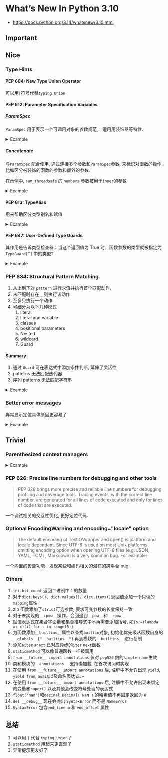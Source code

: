 # What’s New In Python 3.10

- <https://docs.python.org/3.14/whatsnew/3.10.html>

## Important

## Nice

### Type Hints

#### PEP 604: New Type Union Operator

可以用`|`符号代替`typing.Union`

#### PEP 612: Parameter Specification Variables

##### ParamSpec

`ParamSpec` 用于表示一个可调用对象的参数规范， 适用用装饰器等特性.

<details>
<summary>Example</summary>

```python
from typing import Callable, ParamSpec, TypeVar

P = ParamSpec('P')
R = TypeVar('R')

def decorator(func: Callable[P, R]) -> Callable[P, R]:
    def wrapper(*args: P.args, **kwargs: P.kwargs) -> R:
        print(f"Calling {func} with args={args} and kwargs={kwargs}")
        return func(*args, **kwargs)
    return wrapper

```

</details>

##### Concatenate

与`ParamSpec` 配合使用, 通过连接多个参数和`ParamSpec`参数, 来标识对函数的操作, 比如区分被装饰的函数的参数和额外的参数.

在示例中, `sum_threadsafe` 的 `numbers` 参数被用于`inner`的参数

<details>
<summary>Example</summary>

```python
from collections.abc import Callable
from threading import Lock
from typing import Concatenate, ParamSpec, TypeVar

P = ParamSpec('P')
R = TypeVar('R')

my_lock = Lock()

def with_lock(f: Callable[Concatenate[Lock, P], R]) -> Callable[P, R]:
    def inner(*args: P.args, **kwargs: P.kwargs) -> R:
        return f(my_lock,*args,**kwargs)
    return inner

@with_lock
def sum_threadsafe(lock: Lock, numbers: list[float]) -> float:
    with lock:
        return sum(numbers)

sum_threadsafe([1.1, 2.2, 3.3])
```

</details>

#### PEP 613: TypeAlias

用来帮助区分类型别名和赋值

<details>
<summary>Example</summary>

```python
from typing import TypeAlias

Vector: TypeAlias = list[int]

```

</details>

#### PEP 647: User-Defined Type Guards

其作用是告诉类型检查器：当这个返回值为 True 时，函数参数的类型就被指定为`TypeGuard[T]` 中的类型`T`

<details>
<summary>Example</summary>

```python
from typing import TypeGuard

def is_str_list(val: list[object]) -> TypeGuard[list[str]]:
    return all(isinstance(x, str) for x in val)

x: list[object] = ["a", "b", "c"]
if is_str_list(x):
    print("All strings:", x)
else:
    print("Not all strings")

```

</details>

### PEP 634: Structural Pattern Matching

1. 从上到下对 `pattern` 进行求值并执行首个匹配动作.
2. 未匹配时存在 `_` 则执行该动作
3. 至多只执行一个动作.
4. 可细分为以下几种模式
      1. literal
      2. literal and variable
      3. classes
      4. positional parameters
      5. Nested
      6. wildcard
      7. Guard

#### Summary

1. 通过 `Guard` 可在表达式中添加条件判断, 延伸了灵活性
2. patterns 无法匹配迭代器
3. 序列 patterns 无法匹配字符串

<details>
<summary>Example</summary>
Synatx

```python
match subject:
    case <pattern_1>:
        <action_1>
    case <pattern_2>:
        <action_2>
    case <pattern_3>:
        <action_3>
    case _:
        <action_wildcard>
```

match to a literal

```python
def http_error(status):
    match status:
        case 400:
            return "Bad request"
        case 404:
            return "Not found"
        case 418:
            return "I'm a teapot"
        case _:
            return "Something's wrong with the internet"
```

Patterns with a literal and variable

```python
# point is an (x, y) tuple
match point:
    case (0, 0):
        print("Origin")
    case (0, y):
        print(f"Y={y}")
    case (x, 0):
        print(f"X={x}")
    case (x, y):
        print(f"X={x}, Y={y}")
    case _:
        raise ValueError("Not a point")
```

Patterns and classes

```python
class Point:
    def __init__(self, x, y):
        self.x = x
        self.y = y

def location(point):
    match point:
        case Point(x=0, y=0):
            print("Origin is the point's location.")
        case Point(x=0, y=y):
            print(f"Y={y} and the point is on the y-axis.")
        case Point(x=x, y=0):
            print(f"X={x} and the point is on the x-axis.")
        case Point():
            print("The point is located somewhere else on the plane.")
        case _:
            print("Not a point")
```

Patterns with positional parameters

```python
class Point:
    __match_args__ = ('x', 'y')

    def __init__(self, x, y):
        self.x = x
        self.y = y

def location(point):
    match point:
        case Point(0, 0):
            print("Origin is the point's location.")
        case Point(0, y=y):
            print(f"Y={y} and the point is on the y-axis.")
        case Point(x=x, y=y):
            print(f"X={x} and Y={y}.")
        case Point():
            print("The point is located somewhere else on the plane.")
        case _:
            print("Not a point")

location(Point(0,0))
location(Point(0,1))
location(Point(1,1))
```

Nested patterns

```python
match points:
    case []:
        print("No points in the list.")
    case [Point(0, 0)]:
        print("The origin is the only point in the list.")
    case [Point(x, y)]:
        print(f"A single point {x}, {y} is in the list.")
    case [Point(0, y1), Point(0, y2)]:
        print(f"Two points on the Y axis at {y1}, {y2} are in the list.")
    case _:
        print("Something else is found in the list.")
```

Complex patterns and the wildcard

```python
match test_variable:
    case ('warning', code, 40):
        print("A warning has been received.")
    case ('error', code, _):
        print(f"An error {code} occurred.")
```

Guard

```python
match point:
    case Point(x, y) if x == y:
        print(f"The point is located on the diagonal Y=X at {x}.")
    case Point(x, y):
        print(f"Point is not on the diagonal.")
```

</details>

### Better error messages

异常显示定位具体原因更容易了

<details>
<summary>Example</summary>

before

```python
File "example.py", line 3
    some_other_code = foo()
                    ^
SyntaxError: invalid syntax
```

after

```python
File "example.py", line 1
    expected = {9: 1, 18: 2, 19: 2, 27: 3, 28: 3, 29: 3, 36: 4, 37: 4,
               ^
SyntaxError: '{' was never closed
```

</details>

## Trivial

### Parenthesized context managers

<details>
<summary>Example</summary>
```Python
with (
    CtxManager1() as example1,
    CtxManager2() as example2
):
```
</details>

### PEP 626: Precise line numbers for debugging and other tools

> PEP 626 brings more precise and reliable line numbers for debugging, profiling and coverage tools. Tracing events, with the correct line number, are generated for all lines of code executed and only for lines of code that are executed.

一个调试相关的交互性优化, 更好定位代码.

### Optional EncodingWarning and encoding="locale" option

> The default encoding of TextIOWrapper and open() is platform and locale dependent. Since UTF-8 is used on most Unix platforms, omitting encoding option when opening UTF-8 files (e.g. JSON, YAML, TOML, Markdown) is a very common bug. For example:

一个内置的警告功能，发现某些和编码相关的潜在的跨平台 bug

### Others

1. `int.bit_count` 返回二进制中 1 的数量
2. 对于`dict.keys()`、`dict.values()`、`dict.items()`返回值添加一个只读的`mapping`属性
3. zip 函数添加了`strict`可选参数, 要求可变参数的长度保持一致
4. 对于未实现的`__ipow__`操作，会回退到`__pow__`和`__rpow__`
5. 赋值表达式在集合字面量和集合推导式中不再需要添加括号, 如`{s:=(lambda x: x)(i) for i in range(5)}`
6. 为函数添加`__builtins__`属性以查找`builtin`对象, 初始化优先级从函数自身的`__globals__["__builtins__"]` 再到模块的`__builtins__` 进行复制
7. 添加`aiter` `anext` 已对应异步的`iter` `next`函数
8. `staticmethod` 可以像普通函数一样被调用
9. `from __future__ import annotations` 仅对 `pep526` 内的`simple name`生效
10. 类和模块的`__annotations__` 支持懒加载, 在首次访问时实现
11. 在使用 `from __future__ import annotations` 后, 注解中不允许出现 `yield`, `yield from`, `await`以及命名表达式`:=`
12. 在使用 `from __future__ import annotations` 后, 注解中不允许出现未绑定的变量和`super()` 以及其他会改变符号处理的表达式
13. `float('nan')`和`decimal.Decimal('NaN')` 的哈希值不再固定返回为 `0`
14. `del __debug__` 现在会抛出 `SyntaxError` 而不是 `NameError`
15. `SyntaxError` 包含`end_lineno` 和 `end_offset` 属性

## 总结

1. 可以用 `|` 代替 `typing.Union`了
2. `staticmethod` 用起来更直观了
3. 异常提示更友好了
